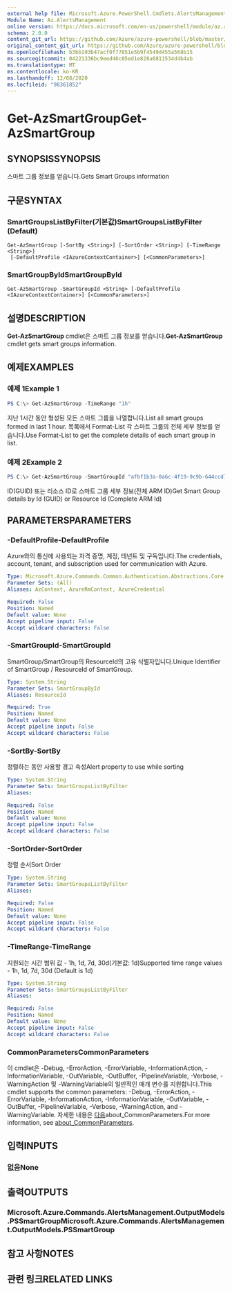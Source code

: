 ```yaml
---
external help file: Microsoft.Azure.PowerShell.Cmdlets.AlertsManagement.dll-Help.xml
Module Name: Az.AlertsManagement
online version: https://docs.microsoft.com/en-us/powershell/module/az.alertsmanagement/get-azsmartgroup
schema: 2.0.0
content_git_url: https://github.com/Azure/azure-powershell/blob/master/src/AlertsManagement/AlertsManagement/help/Get-AzSmartGroup.md
original_content_git_url: https://github.com/Azure/azure-powershell/blob/master/src/AlertsManagement/AlertsManagement/help/Get-AzSmartGroup.md
ms.openlocfilehash: b3bb193b47acf0f77851e5b9f4549d455a568b15
ms.sourcegitcommit: 04221336bc9eed46c05ed1e828a6811534d4b4ab
ms.translationtype: MT
ms.contentlocale: ko-KR
ms.lasthandoff: 12/08/2020
ms.locfileid: "98361852"
---
```

# <span data-ttu-id="c9e41-101">Get-AzSmartGroup</span><span class="sxs-lookup"><span data-stu-id="c9e41-101">Get-AzSmartGroup</span></span>

## <span data-ttu-id="c9e41-102">SYNOPSIS</span><span class="sxs-lookup"><span data-stu-id="c9e41-102">SYNOPSIS</span></span>
<span data-ttu-id="c9e41-103">스마트 그룹 정보를 얻습니다.</span><span class="sxs-lookup"><span data-stu-id="c9e41-103">Gets Smart Groups information</span></span>

## <span data-ttu-id="c9e41-104">구문</span><span class="sxs-lookup"><span data-stu-id="c9e41-104">SYNTAX</span></span>

### <span data-ttu-id="c9e41-105">SmartGroupsListByFilter(기본값)</span><span class="sxs-lookup"><span data-stu-id="c9e41-105">SmartGroupsListByFilter (Default)</span></span>
```
Get-AzSmartGroup [-SortBy <String>] [-SortOrder <String>] [-TimeRange <String>]
 [-DefaultProfile <IAzureContextContainer>] [<CommonParameters>]
```

### <span data-ttu-id="c9e41-106">SmartGroupById</span><span class="sxs-lookup"><span data-stu-id="c9e41-106">SmartGroupById</span></span>
```
Get-AzSmartGroup -SmartGroupId <String> [-DefaultProfile <IAzureContextContainer>] [<CommonParameters>]
```

## <span data-ttu-id="c9e41-107">설명</span><span class="sxs-lookup"><span data-stu-id="c9e41-107">DESCRIPTION</span></span>
<span data-ttu-id="c9e41-108">**Get-AzSmartGroup** cmdlet은 스마트 그룹 정보를 얻습니다.</span><span class="sxs-lookup"><span data-stu-id="c9e41-108">**Get-AzSmartGroup** cmdlet gets smart groups information.</span></span>

## <span data-ttu-id="c9e41-109">예제</span><span class="sxs-lookup"><span data-stu-id="c9e41-109">EXAMPLES</span></span>

### <span data-ttu-id="c9e41-110">예제 1</span><span class="sxs-lookup"><span data-stu-id="c9e41-110">Example 1</span></span>
```powershell
PS C:\> Get-AzSmartGroup -TimeRange "1h"
```

<span data-ttu-id="c9e41-111">지난 1시간 동안 형성된 모든 스마트 그룹을 나열합니다.</span><span class="sxs-lookup"><span data-stu-id="c9e41-111">List all smart groups formed in last 1 hour.</span></span> <span data-ttu-id="c9e41-112">목록에서 Format-List 각 스마트 그룹의 전체 세부 정보를 얻습니다.</span><span class="sxs-lookup"><span data-stu-id="c9e41-112">Use Format-List to get the complete details of each smart group in list.</span></span>

### <span data-ttu-id="c9e41-113">예제 2</span><span class="sxs-lookup"><span data-stu-id="c9e41-113">Example 2</span></span>
```powershell
PS C:\> Get-AzSmartGroup -SmartGroupId "afbf1b3a-0a6c-4f19-9c9b-644ccd7b1529" | Format-List
```

<span data-ttu-id="c9e41-114">ID(GUID) 또는 리소스 ID로 스마트 그룹 세부 정보(전체 ARM ID)</span><span class="sxs-lookup"><span data-stu-id="c9e41-114">Get Smart Group details by Id (GUID) or Resource Id (Complete ARM Id)</span></span>

## <span data-ttu-id="c9e41-115">PARAMETERS</span><span class="sxs-lookup"><span data-stu-id="c9e41-115">PARAMETERS</span></span>

### <span data-ttu-id="c9e41-116">-DefaultProfile</span><span class="sxs-lookup"><span data-stu-id="c9e41-116">-DefaultProfile</span></span>
<span data-ttu-id="c9e41-117">Azure와의 통신에 사용되는 자격 증명, 계정, 테넌트 및 구독입니다.</span><span class="sxs-lookup"><span data-stu-id="c9e41-117">The credentials, account, tenant, and subscription used for communication with Azure.</span></span>

```yaml
Type: Microsoft.Azure.Commands.Common.Authentication.Abstractions.Core.IAzureContextContainer
Parameter Sets: (All)
Aliases: AzContext, AzureRmContext, AzureCredential

Required: False
Position: Named
Default value: None
Accept pipeline input: False
Accept wildcard characters: False
```

### <span data-ttu-id="c9e41-118">-SmartGroupId</span><span class="sxs-lookup"><span data-stu-id="c9e41-118">-SmartGroupId</span></span>
<span data-ttu-id="c9e41-119">SmartGroup/SmartGroup의 ResourceId의 고유 식별자입니다.</span><span class="sxs-lookup"><span data-stu-id="c9e41-119">Unique Identifier of SmartGroup / ResourceId of SmartGroup.</span></span>

```yaml
Type: System.String
Parameter Sets: SmartGroupById
Aliases: ResourceId

Required: True
Position: Named
Default value: None
Accept pipeline input: False
Accept wildcard characters: False
```

### <span data-ttu-id="c9e41-120">-SortBy</span><span class="sxs-lookup"><span data-stu-id="c9e41-120">-SortBy</span></span>
<span data-ttu-id="c9e41-121">정렬하는 동안 사용할 경고 속성</span><span class="sxs-lookup"><span data-stu-id="c9e41-121">Alert property to use while sorting</span></span>

```yaml
Type: System.String
Parameter Sets: SmartGroupsListByFilter
Aliases:

Required: False
Position: Named
Default value: None
Accept pipeline input: False
Accept wildcard characters: False
```

### <span data-ttu-id="c9e41-122">-SortOrder</span><span class="sxs-lookup"><span data-stu-id="c9e41-122">-SortOrder</span></span>
<span data-ttu-id="c9e41-123">정렬 순서</span><span class="sxs-lookup"><span data-stu-id="c9e41-123">Sort Order</span></span>

```yaml
Type: System.String
Parameter Sets: SmartGroupsListByFilter
Aliases:

Required: False
Position: Named
Default value: None
Accept pipeline input: False
Accept wildcard characters: False
```

### <span data-ttu-id="c9e41-124">-TimeRange</span><span class="sxs-lookup"><span data-stu-id="c9e41-124">-TimeRange</span></span>
<span data-ttu-id="c9e41-125">지원되는 시간 범위 값 - 1h, 1d, 7d, 30d(기본값: 1d)</span><span class="sxs-lookup"><span data-stu-id="c9e41-125">Supported time range values - 1h, 1d, 7d, 30d (Default is 1d)</span></span>

```yaml
Type: System.String
Parameter Sets: SmartGroupsListByFilter
Aliases:

Required: False
Position: Named
Default value: None
Accept pipeline input: False
Accept wildcard characters: False
```

### <span data-ttu-id="c9e41-126">CommonParameters</span><span class="sxs-lookup"><span data-stu-id="c9e41-126">CommonParameters</span></span>
<span data-ttu-id="c9e41-127">이 cmdlet은 -Debug, -ErrorAction, -ErrorVariable, -InformationAction, -InformationVariable, -OutVariable, -OutBuffer, -PipelineVariable, -Verbose, -WarningAction 및 -WarningVariable의 일반적인 매개 변수를 지원합니다.</span><span class="sxs-lookup"><span data-stu-id="c9e41-127">This cmdlet supports the common parameters: -Debug, -ErrorAction, -ErrorVariable, -InformationAction, -InformationVariable, -OutVariable, -OutBuffer, -PipelineVariable, -Verbose, -WarningAction, and -WarningVariable.</span></span> <span data-ttu-id="c9e41-128">자세한 내용은 [다음](http://go.microsoft.com/fwlink/?LinkID=113216)about_CommonParameters.</span><span class="sxs-lookup"><span data-stu-id="c9e41-128">For more information, see [about_CommonParameters](http://go.microsoft.com/fwlink/?LinkID=113216).</span></span>

## <span data-ttu-id="c9e41-129">입력</span><span class="sxs-lookup"><span data-stu-id="c9e41-129">INPUTS</span></span>

### <span data-ttu-id="c9e41-130">없음</span><span class="sxs-lookup"><span data-stu-id="c9e41-130">None</span></span>

## <span data-ttu-id="c9e41-131">출력</span><span class="sxs-lookup"><span data-stu-id="c9e41-131">OUTPUTS</span></span>

### <span data-ttu-id="c9e41-132">Microsoft.Azure.Commands.AlertsManagement.OutputModels.PSSmartGroup</span><span class="sxs-lookup"><span data-stu-id="c9e41-132">Microsoft.Azure.Commands.AlertsManagement.OutputModels.PSSmartGroup</span></span>

## <span data-ttu-id="c9e41-133">참고 사항</span><span class="sxs-lookup"><span data-stu-id="c9e41-133">NOTES</span></span>

## <span data-ttu-id="c9e41-134">관련 링크</span><span class="sxs-lookup"><span data-stu-id="c9e41-134">RELATED LINKS</span></span>
